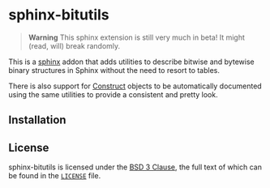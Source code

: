 # sphinx-bitutils

> **Warning** This sphinx extension is still very much in beta! It might (read, will) break randomly.

This is a [sphinx](https://www.sphinx-doc.org/) addon that adds utilities to describe bitwise and bytewise binary structures in Sphinx without the need to resort to tables.

There is also support for [Construct](https://construct.readthedocs.io/en/latest/) objects to be automatically documented using the same utilities to provide a consistent and pretty look.

## Installation




## License

sphinx-bitutils is licensed under the [BSD 3 Clause](https://spdx.org/licenses/BSD-3-Clause.html), the full text of which can be found in the [`LICENSE`](./LICENSE) file.
